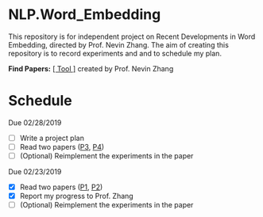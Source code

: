 # NLP.Word_Embedding
This repository is for independent project on Recent Developments in Word Embedding, directed by Prof. Nevin Zhang. The aim of creating this repository is to record experiments and and to schedule my plan.

**Find Papers:** [[ Tool ]](http://aipano.cse.ust.hk/p11/) created by Prof. Nevin Zhang

# Schedule
Due 02/28/2019
- [ ] Write a project plan
- [ ] Read two papers ([P3](http://www.aclweb.org/anthology/C14-1016), [P4](http://aclweb.org/anthology/P18-1002))
- [ ] (Optional) Reimplement the experiments in the paper

Due 02/23/2019
- [x] Read two papers ([P1](http://aclweb.org/anthology/P18-1073), [P2](http://aclweb.org/anthology/P18-1041))
- [x] Report my progress to Prof. Zhang
- [ ] (Optional) Reimplement the experiments in the paper
